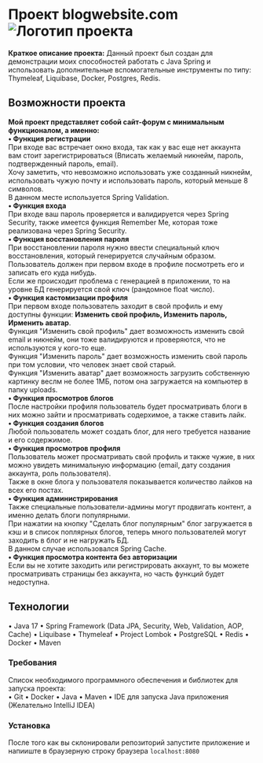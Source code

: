 # Проект blogwebsite.com ![Логотип проекта](src/main/resources/static/favicon.ico)



**Краткое описание проекта:**
  Данный проект был создан для демонстрации моих способностей работать с Java Spring и использовать дополнительные вспомогательные инструменты по типу:
  Thymeleaf, Liquibase, Docker, Postgres, Redis.

## Возможности проекта
**Мой проект представляет собой сайт-форум с минимальным функционалом, а именно:**  
  **• Функция регистрации**  
    При входе вас встречает окно входа, так как у вас еще нет аккаунта вам стоит зарегистрироваться (Вписать желаемый никнейм, пароль, подтвержденный пароль, email).  
    Хочу заметить, что невозможно использовать уже созданный никнейм, использовать чужую почту и использовать пароль, который меньше 8 символов.  
    В данном месте используется Spring Validation.  
  **• Функция входа**  
    При входе ваш пароль проверяется и валидируется через Spring Security, также имеется функция Remember Me, которая тоже реализована через Spring Security.  
  **• Функция восстановления пароля**  
    При восстановлении пароля нужно ввести специальный ключ восстановления, который генерируется случайным образом. Пользователь должен при первом входе в профиле посмотреть его и записать его куда нибудь.  
    Если же происходит проблема с генерацией в приложении, то на уровне БД генерируется свой ключ (рандомное float число).  
  **• Функция кастомизации профиля**  
    При первом входе пользователь заходит в свой профиль и ему доступны функции: **Изменить свой профиль, Изменить пароль, Иpменить аватар**.  
    Функция "Изменить свой профиль" дает возможность изменить свой email и никнейм, они тоже валидируются и проверяются, что не используются у кого-то еще.  
    Функция "Изменить пароль" дает возможность изменить свой пароль при том условии, что человек знает свой старый.  
    Функция "Изменить аватар" дает возможность загрузить собственную картинку веслм не более 1МБ, потом она загружается на компьютер в папку uploads.  
  **• Функция просмотров блогов**  
    После настройки профиля пользователь будет просматривать блоги в них можно зайти и просматривать содерхимое, а также ставить лайк.  
  **• Функция создания блогов**  
    Любой пользователь может создать блог, для него требуется название и его содержимое.  
  **• Функция просмотров профиля**  
    Пользователь может просматривать свой профиль и также чужие, в них можно увидеть минимальную информацию (email, дату создания аккаунта, роль пользователя).  
    Также в окне блога у пользователя показывается количество лайков на всех его постах.  
  **• Функция администрирования**  
    Также специальные пользователи-админы могут продвигать контент, а именно делать блоги популярными.  
    При нажатии на кнопку "Сделать блог популярным" блог загружается в кэш и в список поплярных блогов, теперь много пользователей могут заходить в блог и не нагружать БД.  
    В данном случае использовался Spring Cache.  
  **• Функция просмотра контента без авторизации**  
    Если вы не хотите заходить или регистрировать аккаунт, то вы можете просматривать страницы без аккаунта, но часть функций будет недоступна.
## Технологии
  • Java 17
  • Spring Framework (Data JPA, Security, Web, Validation, AOP, Cache)
  • Liquibase
  • Thymeleaf
  • Project Lombok
  • PostgreSQL
  • Redis
  • Docker
  • Maven
    
### Требования
Список необходимого программного обеспечения и библиотек для запуска проекта:  
• Git • Docker • Java • Maven • IDE для запуска Java приложения (Желательно IntelliJ IDEA)

### Установка
После того как вы склонировали репозиторий запустите приложение и напииште в браузерную строку браузера ```localhost:8080```
